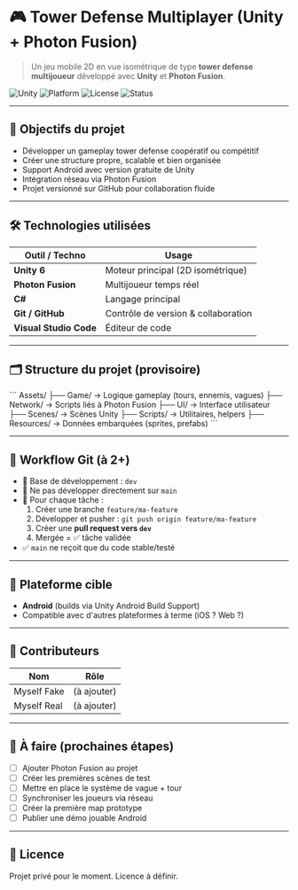 # 🎮 Tower Defense Multiplayer (Unity + Photon Fusion)

> Un jeu mobile 2D en vue isométrique de type **tower defense multijoueur** développé avec **Unity** et **Photon Fusion**.

![Unity](https://img.shields.io/badge/Engine-Unity_6-blue?logo=unity)
![Platform](https://img.shields.io/badge/Platform-Android-green?logo=android)
![License](https://img.shields.io/badge/License-À_définir-lightgrey)
![Status](https://img.shields.io/badge/Status-En_développement-yellow)

---

## 🚀 Objectifs du projet

- Développer un gameplay tower defense coopératif ou compétitif
- Créer une structure propre, scalable et bien organisée
- Support Android avec version gratuite de Unity
- Intégration réseau via Photon Fusion
- Projet versionné sur GitHub pour collaboration fluide

---

## 🛠️ Technologies utilisées

| Outil / Techno         | Usage                          |
|------------------------|--------------------------------|
| **Unity 6**            | Moteur principal (2D isométrique) |
| **Photon Fusion**      | Multijoueur temps réel         |
| **C#**                 | Langage principal              |
| **Git / GitHub**       | Contrôle de version & collaboration |
| **Visual Studio Code** | Éditeur de code                |

---

## 🗂️ Structure du projet (provisoire)

\`\`\`
Assets/
├── Game/              → Logique gameplay (tours, ennemis, vagues)
├── Network/           → Scripts liés à Photon Fusion
├── UI/                → Interface utilisateur
├── Scenes/            → Scènes Unity
├── Scripts/           → Utilitaires, helpers
├── Resources/         → Données embarquées (sprites, prefabs)
\`\`\`

---

## 🔄 Workflow Git (à 2+)

- 🔵 Base de développement : `dev`
- 🔀 Ne pas développer directement sur `main`
- 🧪 Pour chaque tâche :
  1. Créer une branche `feature/ma-feature`
  2. Développer et pusher : `git push origin feature/ma-feature`
  3. Créer une **pull request vers `dev`**
  4. Mergée = ✅ tâche validée
- ✅ `main` ne reçoit que du code stable/testé

---

## 📱 Plateforme cible

- **Android** (builds via Unity Android Build Support)
- Compatible avec d'autres plateformes à terme (iOS ? Web ?)

---

## 🤝 Contributeurs

| Nom              | Rôle                   |
|------------------|------------------------|
| Myself Fake      | (à ajouter)            |
| Myself Real      | (à ajouter)            |

---

## 📌 À faire (prochaines étapes)

- [ ] Ajouter Photon Fusion au projet
- [ ] Créer les premières scènes de test
- [ ] Mettre en place le système de vague + tour
- [ ] Synchroniser les joueurs via réseau
- [ ] Créer la première map prototype
- [ ] Publier une démo jouable Android

---

## 📝 Licence

Projet privé pour le moment. Licence à définir.
